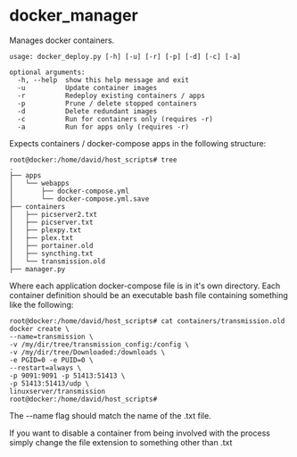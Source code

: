 # docker_manager
Manages docker containers.

```
usage: docker_deploy.py [-h] [-u] [-r] [-p] [-d] [-c] [-a]

optional arguments:
  -h, --help  show this help message and exit
  -u          Update container images
  -r          Redeploy existing containers / apps
  -p          Prune / delete stopped containers
  -d          Delete redundant images
  -c          Run for containers only (requires -r)
  -a          Run for apps only (requires -r)
```

Expects containers / docker-compose apps in the following structure:

```
root@docker:/home/david/host_scripts# tree
.
├── apps
│   └── webapps
│       ├── docker-compose.yml
│       └── docker-compose.yml.save
├── containers
│   ├── picserver2.txt
│   ├── picserver.txt
│   ├── plexpy.txt
│   ├── plex.txt
│   ├── portainer.old
│   ├── syncthing.txt
│   └── transmission.old
├── manager.py
```

Where each application docker-compose file is in it's own directory. Each container definition should be an executable bash file containing something like the following:

```
root@docker:/home/david/host_scripts# cat containers/transmission.old 
docker create \
--name=transmission \
-v /my/dir/tree/transmission_config:/config \
-v /my/dir/tree/Downloaded:/downloads \
-e PGID=0 -e PUID=0 \
--restart=always \
-p 9091:9091 -p 51413:51413 \
-p 51413:51413/udp \
linuxserver/transmission
root@docker:/home/david/host_scripts# 
```

The --name flag should match the name of the .txt file. 

If you want to disable a container from being involved with the process simply change the file extension to something other than .txt
